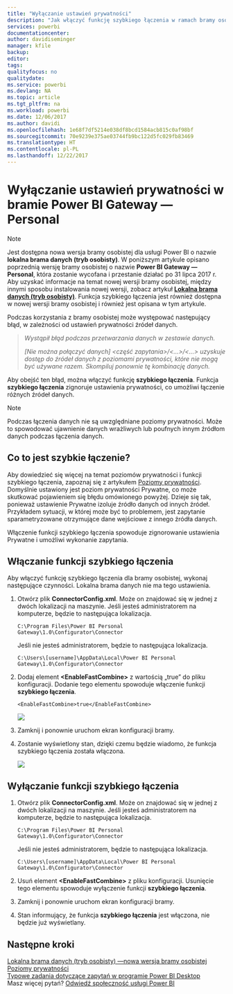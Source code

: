 ```yaml
---
title: "Wyłączanie ustawień prywatności"
description: "Jak włączyć funkcję szybkiego łączenia w ramach bramy osobistej w celu wyłączenia ustawień prywatności na potrzeby odświeżania."
services: powerbi
documentationcenter: 
author: davidiseminger
manager: kfile
backup: 
editor: 
tags: 
qualityfocus: no
qualitydate: 
ms.service: powerbi
ms.devlang: NA
ms.topic: article
ms.tgt_pltfrm: na
ms.workload: powerbi
ms.date: 12/06/2017
ms.author: davidi
ms.openlocfilehash: 1e68f7df5214e038df8bcd1584acb815c0af98bf
ms.sourcegitcommit: 70e9239e375ae03744fb9bc122d5fc029fb83469
ms.translationtype: HT
ms.contentlocale: pl-PL
ms.lasthandoff: 12/22/2017
---
```

# <a name="disable-privacy-setting-in-power-bi-gateway---personal"></a>Wyłączanie ustawień prywatności w bramie Power BI Gateway — Personal
> [!NOTE]
> Jest dostępna nowa wersja bramy osobistej dla usługi Power BI o nazwie **lokalna brama danych (tryb osobisty)**. W poniższym artykule opisano poprzednią wersję bramy osobistej o nazwie **Power BI Gateway — Personal**, która zostanie wycofana i przestanie działać po 31 lipca 2017 r. Aby uzyskać informacje na temat nowej wersji bramy osobistej, między innymi sposobu instalowania nowej wersji, zobacz artykuł [**Lokalna brama danych (tryb osobisty)**](service-gateway-personal-mode.md). Funkcja szybkiego łączenia jest również dostępna w nowej wersji bramy osobistej i również jest opisana w tym artykule.
> 
> 

Podczas korzystania z bramy osobistej może występować następujący błąd, w zależności od ustawień prywatności źródeł danych.

> *Wystąpił błąd podczas przetwarzania danych w zestawie danych.*
> 
> *[Nie można połączyć danych] &lt;część zapytania&gt;/&lt;...&gt;/&lt;...&gt; uzyskuje dostęp do źródeł danych z poziomami prywatności, które nie mogą być używane razem. Skompiluj ponownie tę kombinację danych.*
> 
> 

Aby obejść ten błąd, można włączyć funkcję **szybkiego łączenia**. Funkcja **szybkiego łączenia** zignoruje ustawienia prywatności, co umożliwi łączenie różnych źródeł danych.

> [!NOTE]
> Podczas łączenia danych nie są uwzględniane poziomy prywatności. Może to spowodować ujawnienie danych wrażliwych lub poufnych innym źródłom danych podczas łączenia danych.
> 
> 

## <a name="what-is-fast-combine"></a>Co to jest szybkie łączenie?
Aby dowiedzieć się więcej na temat poziomów prywatności i funkcji szybkiego łączenia, zapoznaj się z artykułem [Poziomy prywatności](https://support.office.com/en-us/article/Privacy-levels-Power-Query-CC3EDE4D-359E-4B28-BC72-9BEE7900B540). Domyślnie ustawiony jest poziom prywatności Prywatne, co może skutkować pojawieniem się błędu omówionego powyżej. Dzieje się tak, ponieważ ustawienie Prywatne izoluje źródło danych od innych źródeł. Przykładem sytuacji, w której może być to problemem, jest zapytanie sparametryzowane otrzymujące dane wejściowe z innego źródła danych.

Włączenie funkcji szybkiego łączenia spowoduje zignorowanie ustawienia Prywatne i umożliwi wykonanie zapytania.

## <a name="turn-on-fast-combine"></a>Włączanie funkcji szybkiego łączenia
Aby włączyć funkcję szybkiego łączenia dla bramy osobistej, wykonaj następujące czynności. Lokalna brama danych nie ma tego ustawienia.

1. Otwórz plik **ConnectorConfig.xml**.  Może on znajdować się w jednej z dwóch lokalizacji na maszynie.  Jeśli jesteś administratorem na komputerze, będzie to następująca lokalizacja.
   
    <pre><code>C:\Program Files\Power BI Personal Gateway\1.0\Configurator\Connector</code></pre>
   
    Jeśli nie jesteś administratorem, będzie to następująca lokalizacja.
   
    <pre><code>C:\Users\[username]\AppData\Local\Power BI Personal Gateway\1.0\Configurator\Connector</code></pre>
    
2. Dodaj element **&lt;EnableFastCombine&gt;** z wartością „true” do pliku konfiguracji. Dodanie tego elementu spowoduje włączenie funkcji **szybkiego łączenia**.
   
   <pre><code>&lt;EnableFastCombine&gt;true&lt;/EnableFastCombine&gt;</code></pre>
   
   ![](media/refresh-enable-fast-combine/configfile.png)
3. Zamknij i ponownie uruchom ekran konfiguracji bramy.
4. Zostanie wyświetlony stan, dzięki czemu będzie wiadomo, że funkcja szybkiego łączenia została włączona.
   
   ![](media/refresh-enable-fast-combine/fastcombineenabled.png)

## <a name="turn-off-fast-combine"></a>Wyłączanie funkcji szybkiego łączenia
1. Otwórz plik **ConnectorConfig.xml**.  Może on znajdować się w jednej z dwóch lokalizacji na maszynie.  Jeśli jesteś administratorem na komputerze, będzie to następująca lokalizacja.
   
    <pre><code>C:\Program Files\Power BI Personal Gateway\1.0\Configurator\Connector</code></pre>
   
    Jeśli nie jesteś administratorem, będzie to następująca lokalizacja.
   
    <pre><code>C:\Users\[username]\AppData\Local\Power BI Personal Gateway\1.0\Configurator\Connector</code></pre>

2. Usuń element **&lt;EnableFastCombine&gt;** z pliku konfiguracji. Usunięcie tego elementu spowoduje wyłączenie funkcji **szybkiego łączenia**.
3. Zamknij i ponownie uruchom ekran konfiguracji bramy.
4. Stan informujący, że funkcja **szybkiego łączenia** jest włączona, nie będzie już wyświetlany.

## <a name="next-steps"></a>Następne kroki
[Lokalna brama danych (tryb osobisty) —nowa wersja bramy osobistej](service-gateway-personal-mode.md)
[Poziomy prywatności](https://support.office.com/en-us/article/Privacy-levels-Power-Query-CC3EDE4D-359E-4B28-BC72-9BEE7900B540)  
[Typowe zadania dotyczące zapytań w programie Power BI Desktop](desktop-common-query-tasks.md)  
Masz więcej pytań? [Odwiedź społeczność usługi Power BI](http://community.powerbi.com/)

